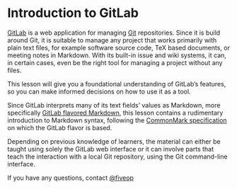 # Introduction to GitLab

[GitLab] is a web application for managing [Git] repositories.
Since it is build around Git, it is suitable to manage any project that works primarily with plain text files, for example software source code, TeX based documents, or meeting notes in Markdown.
With its built-in issue and wiki systems, it can, in certain cases, even be the right tool for managing a project without any files.

This lesson will give you a foundational understanding of GitLab’s features, so you can make informed decisions on how to use it as a tool.

Since GitLab interprets many of its text fields’ values as Markdown, more specifically [GitLab flavored Markdown][GitLabMarkdown], this lesson contains a rudimentary introduction to Markdown syntax, following the [CommonMark specification][CommonMark] on which the GitLab flavor is based.

Depending on previous knowledge of learners, the material can either be taught using solely the GitLab web interface or it can involve parts that teach the interaction with a local Git repository, using the Git command-line interface.

[CommonMark]: https://spec.commonmark.org/current/
[Git]: https://git-scm.com/
[GitLab]: https://about.gitlab.com/
[GitLabMarkdown]: https://docs.gitlab.com/ee/user/markdown.html

If you have any questions, contact [@fiveop](https://github.com/fiveop)
